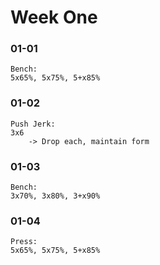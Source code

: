 # Week One

### 01-01
```
Bench:
5x65%, 5x75%, 5+x85%
```

### 01-02
```
Push Jerk:
3x6
    -> Drop each, maintain form
```

### 01-03
```
Bench:
3x70%, 3x80%, 3+x90%
```

### 01-04
```
Press:
5x65%, 5x75%, 5+x85%
```

